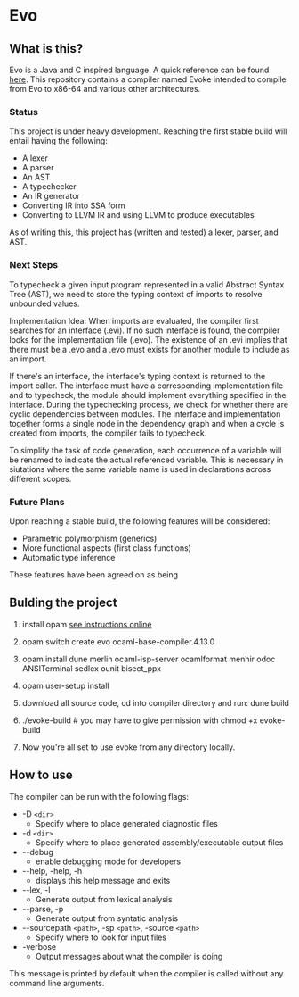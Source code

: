 # Evo

## What is this?

Evo is a Java and C inspired language. A quick reference can be found [here](./specifications/evo_spec.pdf).  This repository contains a compiler named Evoke intended to compile from Evo to x86-64 and various other architectures. 

### Status

This project is under heavy development. Reaching the first stable build will entail having the following:
 - A lexer
 - A parser
 - An AST
 - A typechecker
 - An IR generator
 - Converting IR into SSA form
 - Converting to LLVM IR and using LLVM to produce executables

As of writing this, this project has (written and tested) a lexer, parser, and AST. 

### Next Steps

To typecheck a given input program represented in a valid Abstract Syntax Tree (AST),
we need to store the typing context of imports to resolve unbounded values. 

Implementation Idea: When imports are evaluated, the compiler first searches for an interface (.evi). 
If no such interface is found, the compiler looks for the implementation file (.evo). 
The existence of an .evi implies that there must be a .evo and a .evo must exists
for another module to include as an import. 

If there's an interface, the interface's typing context is returned to the import caller.
The interface must have a corresponding implementation file and to typecheck, 
the module should implement everything specified in the interface. During the
typechecking process, we check for whether there are cyclic dependencies between
modules. The interface and implementation together forms a single node in the
dependency graph and when a cycle is created from imports, the compiler fails to
typecheck.  

To simplify the task of code generation, each occurrence of a variable will be
renamed to indicate the actual referenced variable. This is necessary in siutations
where the same variable name is used in declarations across different scopes. 

### Future Plans

Upon reaching a stable build, the following features will be considered:

 - Parametric polymorphism (generics)
 - More functional aspects (first class functions)
 - Automatic type inference

These features have been agreed on as being 

## Bulding the project

1. install opam [see instructions online](https://ocaml.org/docs/up-and-running)

2. opam switch create evo ocaml-base-compiler.4.13.0

3. opam install dune merlin ocaml-isp-server ocamlformat menhir odoc ANSITerminal sedlex ounit bisect_ppx

4. opam user-setup install

5. download all source code, cd into compiler directory and run: dune build

6. ./evoke-build # you may have to give permission with chmod +x evoke-build

7. Now you're all set to use evoke from any directory locally.

## How to use
The compiler can be run with the following flags:
  - -D `<dir>`
    *  Specify where to place generated diagnostic files
  - -d `<dir>`
    * Specify where to place generated assembly/executable output files
  - --debug
    * enable debugging mode for developers
  - --help, -help, -h
    * displays this help message and exits
  - --lex, -l
    * Generate output from lexical analysis
  - --parse, -p
    * Generate output from syntatic analysis
  - --sourcepath `<path>`, -sp `<path>`, -source `<path>`
    * Specify where to look for input files
  - -verbose
    * Output messages about what the compiler is doing

This message is printed by default when the compiler is called without any command line arguments.


